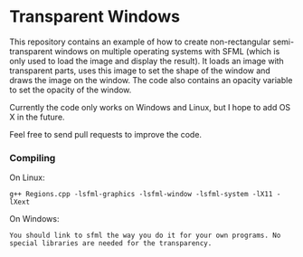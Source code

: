Transparent Windows
===================

This repository contains an example of how to create non-rectangular semi-transparent windows on multiple operating systems with SFML (which is only used to load the image and display the result).
It loads an image with transparent parts, uses this image to set the shape of the window and draws the image on the window. The code also contains an opacity variable to set the opacity of the window.

Currently the code only works on Windows and Linux, but I hope to add OS X in the future.

Feel free to send pull requests to improve the code.


### Compiling

On Linux:

    g++ Regions.cpp -lsfml-graphics -lsfml-window -lsfml-system -lX11 -lXext

On Windows:

    You should link to sfml the way you do it for your own programs. No special libraries are needed for the transparency.
